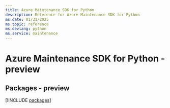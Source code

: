 ```yaml
---
title: Azure Maintenance SDK for Python
description: Reference for Azure Maintenance SDK for Python
ms.date: 01/31/2025
ms.topic: reference
ms.devlang: python
ms.service: maintenance
---
```

# Azure Maintenance SDK for Python - preview
## Packages - preview
[!INCLUDE [packages](maintenance-index.md)]